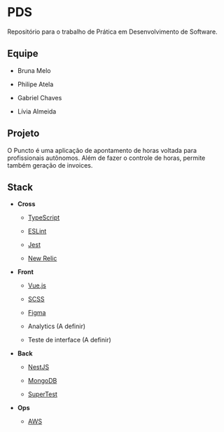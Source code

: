# PDS
Repositório para o trabalho de Prática em Desenvolvimento de Software.

## Equipe

- Bruna Melo

- Philipe Atela

- Gabriel Chaves

- Lívia Almeida

## Projeto

O Puncto é uma aplicação de apontamento de horas voltada para profissionais autônomos. Além de fazer o controle de horas, permite também geração de invoices.

## Stack

- **Cross**

  - [TypeScript](https://www.typescriptlang.org/)

  - [ESLint](https://eslint.org/)

  - [Jest](https://jestjs.io/)

  - [New Relic](https://newrelic.com/)

- **Front**

  - [Vue.js](https://vuejs.org/)

  - [SCSS](https://sass-lang.com/)

  - [Figma](https://www.figma.com/)

  - Analytics (A definir)

  - Teste de interface (A definir)

- **Back**

  - [NestJS](https://nestjs.com/)

  - [MongoDB](https://www.mongodb.com/1)

  - [SuperTest](https://github.com/visionmedia/supertest)

- **Ops**

  - [AWS](https://aws.amazon.com/pt/)
